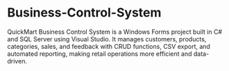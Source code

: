 # Business-Control-System
QuickMart Business Control System is a Windows Forms project built in C# and SQL Server using Visual Studio. It manages customers, products, categories, sales, and feedback with CRUD functions, CSV export, and automated reporting, making retail operations more efficient and data-driven.
